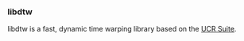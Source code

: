 ### libdtw

libdtw is a fast, dynamic time warping library based on the [UCR Suite](http://www.cs.ucr.edu/~eamonn/UCRsuite.html).

